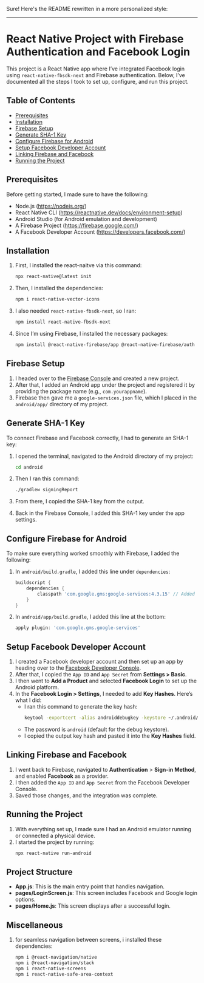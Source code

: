 Sure! Here's the README rewritten in a more personalized style:

---

# React Native Project with Firebase Authentication and Facebook Login

This project is a React Native app where I’ve integrated Facebook login using `react-native-fbsdk-next` and Firebase authentication. Below, I’ve documented all the steps I took to set up, configure, and run this project.

## Table of Contents
- [Prerequisites](#prerequisites)
- [Installation](#installation)
- [Firebase Setup](#firebase-setup)
- [Generate SHA-1 Key](#generate-sha-1-key)
- [Configure Firebase for Android](#configure-firebase-for-android)
- [Setup Facebook Developer Account](#setup-facebook-developer-account)
- [Linking Firebase and Facebook](#linking-firebase-and-facebook)
- [Running the Project](#running-the-project)

## Prerequisites
Before getting started, I made sure to have the following:
- Node.js (https://nodejs.org/)
- React Native CLI (https://reactnative.dev/docs/environment-setup)
- Android Studio (for Android emulation and development)
- A Firebase Project (https://firebase.google.com/)
- A Facebook Developer Account (https://developers.facebook.com/)

## Installation

1. First, I installed the react-naitve via this command:
    ```bash
    npx react-native@latest init
    ```

2. Then, I installed the dependencies:
    ```bash
    npm i react-native-vector-icons
    ```

3. I also needed `react-native-fbsdk-next`, so I ran:
    ```bash
    npm install react-native-fbsdk-next
    ```

4. Since I’m using Firebase, I installed the necessary packages:
    ```bash
    npm install @react-native-firebase/app @react-native-firebase/auth
    ```

## Firebase Setup

1. I headed over to the [Firebase Console](https://console.firebase.google.com/) and created a new project.
2. After that, I added an Android app under the project and registered it by providing the package name (e.g., `com.yourappname`).
3. Firebase then gave me a `google-services.json` file, which I placed in the `android/app/` directory of my project.

## Generate SHA-1 Key

To connect Firebase and Facebook correctly, I had to generate an SHA-1 key:

1. I opened the terminal, navigated to the Android directory of my project:
    ```bash
    cd android
    ```

2. Then I ran this command:
    ```bash
    ./gradlew signingReport
    ```

3. From there, I copied the SHA-1 key from the output.

4. Back in the Firebase Console, I added this SHA-1 key under the app settings.

## Configure Firebase for Android

To make sure everything worked smoothly with Firebase, I added the following:

1. In `android/build.gradle`, I added this line under `dependencies`:
    ```groovy
    buildscript {
        dependencies {
            classpath 'com.google.gms:google-services:4.3.15' // Added this
        }
    }
    ```

2. In `android/app/build.gradle`, I added this line at the bottom:
    ```groovy
    apply plugin: 'com.google.gms.google-services'
    ```

## Setup Facebook Developer Account

1. I created a Facebook developer account and then set up an app by heading over to the [Facebook Developer Console](https://developers.facebook.com/).
2. After that, I copied the `App ID` and `App Secret` from **Settings > Basic**.
3. I then went to **Add a Product** and selected **Facebook Login** to set up the Android platform.
4. In the **Facebook Login > Settings**, I needed to add **Key Hashes**. Here’s what I did:
    - I ran this command to generate the key hash:
      ```bash
      keytool -exportcert -alias androiddebugkey -keystore ~/.android/debug.keystore | openssl sha1 -binary | openssl base64
      ```
    - The password is `android` (default for the debug keystore).
    - I copied the output key hash and pasted it into the **Key Hashes** field.

## Linking Firebase and Facebook

1. I went back to Firebase, navigated to **Authentication** > **Sign-in Method**, and enabled **Facebook** as a provider.
2. I then added the `App ID` and `App Secret` from the Facebook Developer Console.
3. Saved those changes, and the integration was complete.

## Running the Project

1. With everything set up, I made sure I had an Android emulator running or connected a physical device.
2. I started the project by running:
    ```bash
    npx react-native run-android
    ```

## Project Structure

- **App.js**: This is the main entry point that handles navigation.
- **pages/LoginScreen.js**: This screen includes Facebook and Google login options.
- **pages/Home.js**: This screen displays after a successful login.

## Miscellaneous
1. for seamless navigation between screens, i installed these dependencies:
    ```bash
    npm i @react-navigation/native
    npm i @react-navigation/stack
    npm i react-native-screens
    npm i react-native-safe-area-context
    ```
 
